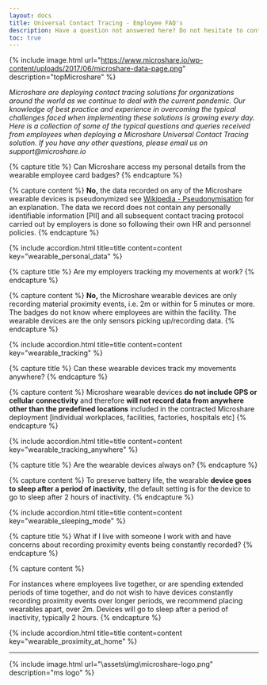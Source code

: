 ```yaml
---
layout: docs
title: Universal Contact Tracing - Employee FAQ's
description: Have a question not answered here? Do not hesitate to contact us at `support@microshare.io`!
toc: true
---
```


{% include image.html url="https://www.microshare.io/wp-content/uploads/2017/06/microshare-data-page.png" description="topMicroshare" %}

_Microshare are deploying contact tracing solutions for organizations around the world as we continue to deal with the current pandemic. Our knowledge of best practice and experience in overcoming the typical challenges faced when implementing these solutions is growing every day. Here is a collection of some of the typical questions and queries received from employees when deploying a Microshare Universal Contact Tracing solution. If you have any other questions, please email us on support@microshare.io_

<!-- ********************
**    New Question     **
********************* -->

{% capture title %}
Can Microshare access my personal details from the wearable employee card badges?
{% endcapture %}

{% capture content %}
<b>No,</b> the data recorded on any of the Microshare wearable devices is pseudonymized see <a href="https://en.wikipedia.org/wiki/Pseudonymization">Wikipedia - Pseudonymisation</a> for an explanation. The data we record does not contain any personally identifiable information [PII] and all subsequent contact tracing protocol carried out by employers is done so following their own HR and personnel policies.
{% endcapture %}

{% include accordion.html title=title content=content key="wearable_personal_data" %}

<!-- ********************
**    New Question     **
********************* -->

{% capture title %}
Are my employers tracking my movements at work?
{% endcapture %}

{% capture content %}
<b>No,</b> the Microshare wearable devices are only recording material proximity events, i.e. 2m or within for 5 minutes or more. The badges do not know where employees are within the facility. The wearable devices are the only sensors picking up/recording data.
{% endcapture %}

{% include accordion.html title=title content=content key="wearable_tracking" %}

<!-- ********************
**    New Question     **
********************* -->

{% capture title %}
Can these wearable devices track my movements anywhere?
{% endcapture %}

{% capture content %}
Microshare wearable devices <b>do not include GPS or cellular connectivity</b> and therefore <b>will not record data from anywhere other than the predefined locations</b> included in the contracted Microshare deployment [individual workplaces, facilities, factories, hospitals etc]
{% endcapture %}

{% include accordion.html title=title content=content key="wearable_tracking_anywhere" %}

<!-- ********************
**    New Question     **
********************* -->

{% capture title %}
Are the wearable devices always on?
{% endcapture %}

{% capture content %}
To preserve battery life, the wearable <b>device goes to sleep after a period of inactivity</b>, the default setting is for the device to go to sleep after 2 hours of inactivity.
{% endcapture %}

{% include accordion.html title=title content=content key="wearable_sleeping_mode" %}

<!-- ********************
**    New Question     **
********************* -->

{% capture title %}
What if I live with someone I work with and have concerns about recording proximity events being constantly recorded?
{% endcapture %}

{% capture content %}

For instances where employees live together, or are spending extended periods of time together, and do not wish to have devices constantly recording proximity events over longer periods, we recommend placing wearables apart, over 2m. Devices will go to sleep after a period of inactivity, typically 2 hours.
{% endcapture %}

{% include accordion.html title=title content=content key="wearable_proximity_at_home" %}


---------------------------------------


{% include image.html url="\assets\img\microshare-logo.png"  description="ms logo" %}